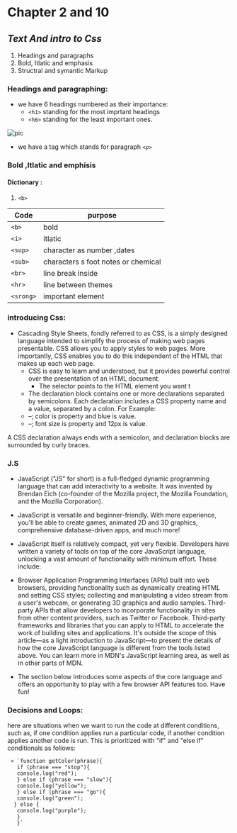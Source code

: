 # Chapter 2 and 10
## *Text And intro to Css*
1. Headings and paragraphs
2. Bold, Itlatic and emphasis
3. Structral and symantic Markup


### Headings and paragraphing:
- we have 6 headings numbered as their importance:
    * `<h1>` standing for the most imprtant headings 
    * `<h6>` standing for the least important ones.


![pic](https://qph.fs.quoracdn.net/main-qimg-6a92817c1dc99bf922087ea984587c3c.webp)

- we have a tag which stands for paragraph *`<p>`*


### Bold ,Itlatic and emphisis
 #### Dictionary :
1. `<b>` 

| Code                                                                            | purpose                            |
| -----------                                                                     | -----------                        |
|`<b>`                                                                            | bold                               | 
|`<i>`                                                                            | itlatic                            |  
|`<sup>`                                                                          | character as number ,dates         |
|`<sub>`                                                                          | characters s foot notes or chemical| 
|`<br>`                                                                           | line break inside                  |
|`<hr>`                                                                           | line between themes                |
|`<srong>`                                                                        |important element                   |


### introducing Css:
- Cascading Style Sheets, fondly referred to as CSS, is a simply designed language intended to simplify the process of making web pages presentable. CSS allows you to apply styles to web pages. More importantly, CSS enables you to do this independent of the HTML that makes up each web page.
  - CSS is easy to learn and understood, but it provides powerful       control over the presentation of an HTML document.
    - The selector points to the HTML element you want t
  - The declaration block contains one or more declarations separated by semicolons.
    Each declaration includes a CSS property name and a value, separated by a colon.
    For Example:
  * –; color is property and blue is value.
  * –; font size is property and 12px is value.

A CSS declaration always ends with a semicolon, and declaration blocks are surrounded by curly braces.


### J.S 
 * JavaScript ("JS" for short) is a full-fledged dynamic programming language that can add interactivity to a website. It was invented by Brendan Eich (co-founder of the Mozilla project, the Mozilla Foundation, and the Mozilla Corporation).

* JavaScript is versatile and beginner-friendly. With more experience, you'll be able to create games, animated 2D and 3D graphics, comprehensive database-driven apps, and much more!

* JavaScript itself is relatively compact, yet very flexible. Developers have written a variety of tools on top of the core JavaScript language, unlocking a vast amount of functionality with minimum effort. These include:

* Browser Application Programming Interfaces (APIs) built into web browsers, providing functionality such as dynamically creating HTML and setting CSS styles; collecting and manipulating a video stream from a user's webcam, or generating 3D graphics and audio samples.
Third-party APIs that allow developers to incorporate functionality in sites from other content providers, such as Twitter or Facebook.
Third-party frameworks and libraries that you can apply to HTML to accelerate the work of building sites and applications.
It's outside the scope of this article—as a light introduction to JavaScript—to present the details of how the core JavaScript language is different from the tools listed above. You can learn more in MDN's JavaScript learning area, as well as in other parts of MDN.

* The section below introduces some aspects of the core language and offers an opportunity to play with a few browser API features too. Have fun!


### Decisions and Loops:


here are situations when we want to run the code at different conditions, such as, if one condition applies run a particular code, if another condition applies another code is run. This is prioritized with "if" and "else if" conditionals as follows:

     < `function getColor(phrase){
       if (phrase === "stop"){
       console.log("red");
       } else if (phrase === "slow"){
       console.log("yellow");
       } else if (phrase === "go"){
       console.log("green");
      } else {
       console.log("purple");
       }
       }`